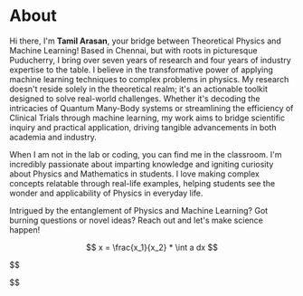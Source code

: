 # About

Hi there, I'm **Tamil Arasan**, your bridge between Theoretical Physics and Machine Learning! Based in Chennai, but with  roots in picturesque Puducherry, I bring over seven years of research  and four years of industry expertise to the table. I believe in the  transformative power of applying machine learning techniques to complex  problems in physics. My research doesn't reside solely in the  theoretical realm; it's an actionable toolkit designed to solve  real-world challenges. Whether it's decoding the intricacies of Quantum Many-Body systems or streamlining the efficiency of Clinical Trials  through machine learning, my work aims to bridge scientific inquiry and  practical application, driving tangible advancements in both academia  and industry.

When I am not in the lab or coding, you can find me in the classroom. I'm incredibly passionate about imparting knowledge  and igniting curiosity about Physics and Mathematics in students. I love making complex concepts relatable through real-life examples, helping  students see the wonder and applicability of Physics in everyday life.

Intrigued by the entanglement of Physics and Machine Learning? Got burning  questions or novel ideas? Reach out and let's make science happen!




$$
x = \frac{x_1}{x_2} * \int a dx
$$

$$

$$



